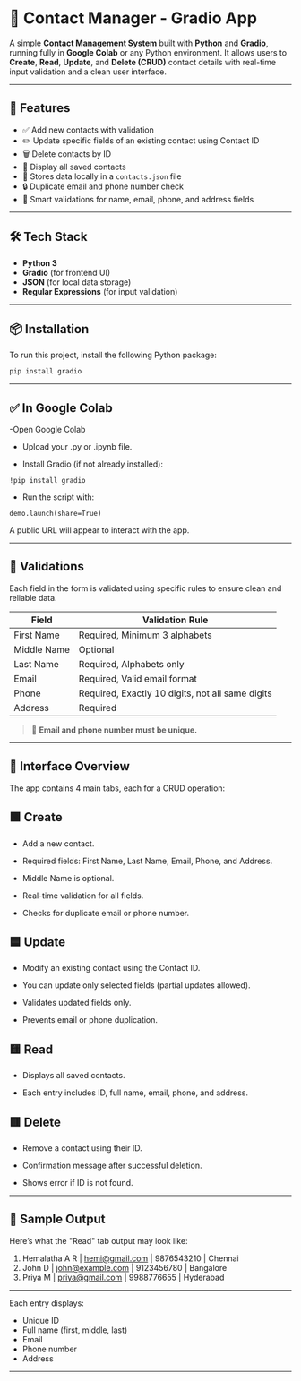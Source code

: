# 📇 Contact Manager - Gradio App

A simple **Contact Management System** built with **Python** and **Gradio**, running fully in **Google Colab** or any Python environment. It allows users to **Create**, **Read**, **Update**, and **Delete (CRUD)** contact details with real-time input validation and a clean user interface.

---

## 🚀 Features

- ✅ Add new contacts with validation
- ✏️ Update specific fields of an existing contact using Contact ID
- 🗑️ Delete contacts by ID
- 📄 Display all saved contacts
- 💾 Stores data locally in a `contacts.json` file
- 🔒 Duplicate email and phone number check
- 🧠 Smart validations for name, email, phone, and address fields

---

## 🛠️ Tech Stack

- **Python 3**
- **Gradio** (for frontend UI)
- **JSON** (for local data storage)
- **Regular Expressions** (for input validation)

---

## 📦 Installation

To run this project, install the following Python package:

```bash
pip install gradio
```
---
## ✅ In Google Colab
-Open Google Colab

- Upload your .py or .ipynb file.

- Install Gradio (if not already installed):
```
!pip install gradio
```
- Run the script with:
```
demo.launch(share=True)
```
A public URL will appear to interact with the app.

---
## 🔐 Validations

Each field in the form is validated using specific rules to ensure clean and reliable data.

| Field        | Validation Rule                                  |
|--------------|--------------------------------------------------|
| First Name   | Required, Minimum 3 alphabets                    |
| Middle Name  | Optional                                         |
| Last Name    | Required, Alphabets only                         |
| Email        | Required, Valid email format                     |
| Phone        | Required, Exactly 10 digits, not all same digits |
| Address      | Required                                         |

> 🛑 **Email and phone number must be unique.**

---
## 🧭 Interface Overview
The app contains 4 main tabs, each for a CRUD operation:

## 🟩 Create
- Add a new contact.

- Required fields: First Name, Last Name, Email, Phone, and Address.

- Middle Name is optional.

- Real-time validation for all fields.

- Checks for duplicate email or phone number.

## 🟦 Update
- Modify an existing contact using the Contact ID.

- You can update only selected fields (partial updates allowed).

- Validates updated fields only.

- Prevents email or phone duplication.

## 🟨 Read
- Displays all saved contacts.

- Each entry includes ID, full name, email, phone, and address.

## 🟥 Delete
- Remove a contact using their ID.

- Confirmation message after successful deletion.

- Shows error if ID is not found.

---
## 🧪 Sample Output
Here’s what the "Read" tab output may look like:

1. Hemalatha A R | hemi@gmail.com | 9876543210 | Chennai
2. John   D      | john@example.com | 9123456780 | Bangalore
3. Priya   M     | priya@gmail.com | 9988776655 | Hyderabad
---
Each entry displays:
- Unique ID
- Full name (first, middle, last)
- Email
- Phone number
- Address

---
